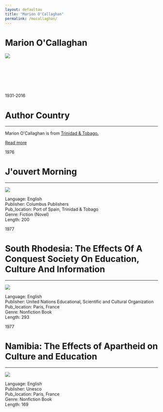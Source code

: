 ```yaml
---
layout: defaultau
title: "Marion O'Callaghan"
permalink: /mocallaghan/
---
```

<!-- partial:index.partial.html -->
<div class="content">
     <h1>Marion O'Callaghan</h1>
    <div class="quote">
        <div><img src="https://upload.wikimedia.org/wikipedia/commons/thumb/a/a0/Marion_Patrick_Jones_2016_%28cropped%29.jpg/330px-Marion_Patrick_Jones_2016_%28cropped%29.jpg" class="logo"></div>
    </div>
    <div class="timeline">
        <div style="padding-bottom:100px;"></div>
        <div class="block">
             <div class="date right"><p class="right"> 1931-2016 </p></div>
            <div class="dot"></div>
            <div class="left first">
            <div class="author_country">
                <h1>Author Country</h1><hr>
          <div class="aclocation">  <p>Marion O'Callaghan is from <a href="http://localhost:4000/62">Trinidad & Tobago.</a></p></div>
              <div class="acreadmore">  <a href="https://en.wikipedia.org/wiki/Marion_Patrick_Jones" target="_blank">Read more</a></div>
            </div>
            </div>
        <div class="block">
            <div class="date left"><p class="left">1976</p></div>
            <div class="dot"></div>
            <div class="right">
                <h1>J'ouvert Morning</h1><hr>
                <p><img src="https://d3525k1ryd2155.cloudfront.net/h/668/598/280598668.0.m.jpg"></p>
                <p>
                Language: English<br/>
                Publisher: Columbus Publishers<br/>
                Pub_location: Port of Spain, Trinidad & Tobago<br/>
                Genre: Fiction (Novel)<br/>
                Length: 200<br/>                   </p>
            </div>
        </div>
       <div class="block">
            <div class="date left"><p class="left">1977</p></div>
            <div class="dot"></div>
            <div class="right">
                <h1>South Rhodesia: The Effects Of A Conquest Society On Education, Culture And Information</h1><hr>
                <p><img src="https://m.media-amazon.com/images/I/41MPvqKFozL.SR160,240_BG243,243,243.jpg"></p>
                <p>
                Language: English<br/>
                Publisher: United Nations Educational, Scientific and Cultural Organization<br/>
                Pub_location: Paris, France<br/>
                Genre: Nonfiction Book<br/>
                Length: 293<br/>                   </p>
            </div>
        </div>
       <div class="block">
            <div class="date left"><p class="left">1977</p></div>
            <div class="dot"></div>
            <div class="right">
                <h1>Namibia: The Effects of Apartheid on Culture and Education</h1><hr>
                <p><img src="https://unesdoc.unesco.org/in/rest/Thumb/image?id=p%3A%3Ausmarcdef_0000028849&isbn=9789231014765&author=O%27Callaghan%2C+Marion&title=Namibia%3A+the+effects+of+apartheid+on+culture+and+education&year=1977&publisher=UNESCO&TypeOfDocument=UnescoPhysicalDocument&mat=BKS&ct=true&size=256&isPhysical=1&siteId=mainSite"></p>
                <p>
                Language: English<br/>
                Publisher: Unesco<br/>
                Pub_location: Paris, France<br/>
                Genre: Nonfiction Book<br/>
                Length: 169<br/>                   </p>
            </div>
        </div>
